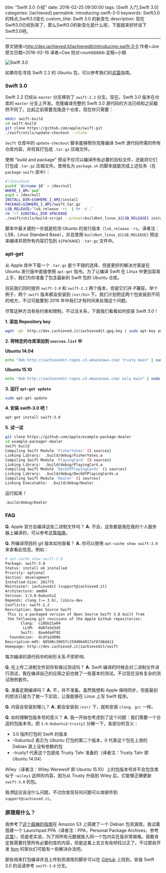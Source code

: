 title: "Swift 3.0 介绍"
date: 2016-02-25 09:00:00
tags: [Swift 入门,Swift 3.0]
categories: [iachieved] 
permalink: introducing-swift-3-0
keywords: Swift3.0的特点,Swift3.0变化
custom_title: Swift 3.0 的新变化
description: 现在Swift3.0已经到来了，那么Swift3.0的新变化是什么呢，下面就来好好说下Swift3.0吧。

---
原文链接=http://dev.iachieved.it/iachievedit/introducing-swift-3-0
作者=Joe
原文日期=2016-02-16
译者=Cee
校对=numbbbbb
定稿=小锅

<!--此处开始正文-->

![Swift 3.0](https://img.shields.io/badge/Swift-3.0-orange.svg?style=flat)

如果你在寻找 Swift 2.2 的 Ubuntu 包，可以参考我们的[这篇](http://dev.iachieved.it/iachievedit/ubuntu-packages-for-open-source-swift/)指南。

### Swift 3.0

Swift 2.2 已经从 `master` 分支移到了 `swift-2.2` 分支。现在，Swift 3.0 版本在仓库的 `master` 分支上开发。克隆编译完整的 Swift 3.0 源代码的方法已经和之前截然不同了。比起之前需要克隆逐个仓库，现在你只需要：

```bash
mkdir swift-build
cd swift-build
git clone https://github.com/apple/swift.git 
./swift/utils/update-checkout --clone
```
<!--more-->

`Swift` 仓库中的 `update-checkout` 脚本能够帮你克隆编译 Swift 源代码所需的所有仓库内容，并将其打包成 `.tar.gz` 压缩文件。

使用 "build and package" 预设不仅可以编译所有必要的目标文件，还能将它们打包成 `.tar.gz` 压缩文件。使用名为 `package.sh` 的脚本就能完成上述任务（在 `package-swift` 库中）：

```bash
#!/bin/bash
pushd `dirname $0` > /dev/null
WHERE_I_AM=`pwd`
popd > /dev/null
INSTALL_DIR=${WHERE_I_AM}/install
PACKAGE=${WHERE_I_AM}/swift.tar.gz
LSB_RELEASE=`lsb_release -rs  | tr -d .`
rm -rf $INSTALL_DIR $PACKAGE
./swift/utils/build-script --preset=buildbot_linux_${LSB_RELEASE} install_destdir=${INSTALL_DIR} installable_package=${PACKAGE}

```

脚本中最关键的一步就是检测 Ubuntu 的发行版本（`lsb_release -rs`，译者注：LSB，Linux Standard Base），并且使用 `buildbot_linux_${LSB_RELEASE}` 预设来编译并把所有内容打包到 `${PACKAGE} .tar.gz` 文件中。

### apt-get

从 Apple 库中下载一个 `.tar.gz` 是个不错的选择，但是更好的解决方案是在 Ubuntu 发行版中直接使用 `apt-get` 指令。为了让编译 Swift 在 Linux 中更加容易上手，我们为你准备了包含最新的 Swift 包的 Ubuntu 仓库。

目前我们同时提供 `swift-3.0` 和 `swift-2.2` 两个版本，但是它们并*不*兼容。举个例子，两个 `swift` 版本都会安装到 `/usr/bin` 下。我们计划把这两个包安装到不同的地方，不过可能要到 2016 年中我们才有时间来处理这个问题。

尽管这种方法有些约束和限制，不过没关系，下面我们看看如何安装 Swift 3.0！

**1. 添加 Repository key**

```bash
wget -qO- http://dev.iachieved.it/iachievedit.gpg.key | sudo apt-key add -
```

**2. 将特定的仓库添加到 `sources.list` 中**

**Ubuntu 14.04**

```bash
echo "deb http://iachievedit-repos.s3.amazonaws.com/ trusty main" | sudo tee --append /etc/apt/sources.list
```

**Ubuntu 15.10**

```bash
echo "deb http://iachievedit-repos.s3.amazonaws.com/ wily main" | sudo tee --append /etc/apt/sources.list
```

**3. 运行 `apt-get update`**

```bash
sudo apt-get update
```

**4. 安装 swift-3.0 吧！**

```bash
apt-get install swift-3.0
```

**5. 试一试**

```bash
git clone https://github.com/apple/example-package-dealer
cd example-packager-dealer
swift build
Compiling Swift Module 'FisherYates' (1 sources)
Linking Library:  .build/debug/FisherYates.a
Compiling Swift Module 'PlayingCard' (3 sources)
Linking Library:  .build/debug/PlayingCard.a
Compiling Swift Module 'DeckOfPlayingCards' (1 sources)
Linking Library:  .build/debug/DeckOfPlayingCards.a
Compiling Swift Module 'Dealer' (1 sources)
Linking Executable:  .build/debug/Dealer
```

运行起来！

```bash
.build/debug/Dealer
```

### FAQ

**Q.** Apple 官方会编译这些二进制文件吗？
**A.** 不会，这些都是我在我的个人服务器上编译的，可以参考这篇[指南](http://dev.iachieved.it/iachievedit/keeping-up-with-open-source-swift/)。

**Q.** 所编译项目的 git 版本如何查看？
**A.** 你可以使用 `apt-cache show swift-3.0 ` 来查看此信息。例如：

```bash
# apt-cache show swift-3.0
Package: swift-3.0
Status: install ok installed
Priority: optional
Section: development
Installed-Size: 281773
Maintainer: iachievedit (support@iachieved.it)
Architecture: amd64
Version: 1:3.0-0ubuntu2
Depends: clang (>= 3.6), libicu-dev
Conflicts: swift-2.2
Description: Open Source Swift
 This is a packaged version of Open Source Swift 3.0 built from
 the following git revisions of the Apple Github repositories:
       Clang:  c18bb21a04
        LLVM:  0d07a5d3d5
       Swift:  8aa4dadf92
  Foundation:  dc4fa2d80b
Description-md5: 08508c39657c159d064917af87d8d411
Homepage: http://dev.iachieved.it/iachievedit/swift
```

每次编译的源代码中的树形关系*不受影响*。

**Q.** 在上传二进制文件前你有做过测试吗？
**A.** Swift 编译的时候会对二进制文件进行测试，我在编译自己的应用之前也做了一些基本的测试。不过现在没有复杂的测试用例套件。

**Q.** 准备定期编译吗？
**A.** 不，并不准备。虽然我想和 Apple 保持同步，但是最初的想法只是为了做一下实验，让我能够在 Linux 上写 Swift 程序。

**Q.** 内容会安装到哪儿？
**A.** 都会安装到 `/usr/` 下，就和安装 `clang`、`gcc` 一样。

**Q.** 如何理解包版本号的意义？ 
**A.** 我一开始也考虑到了这个问题：我们需要一个合适的包版本号。把 `3.0-0ubuntu2~trusty1` 分解一下，各部分的含义：

+ 3.0 指所打包的 Swift 的版本  
+ -0ubuntu2 表示为 Ubuntu 打包的第二个版本，0 代表这个包在上游的 Debian 源上没有依赖的包
+ -trusty1 代表这个包是给 Trusty Tahr 准备的（译者注：Trusty Tahr 即 Ubuntu 14.04）

Wiley（译者注：Wiley Werewolf 即 Ubuntu 15.10）上的包版本号并不会包含类似于 `~wiley1` 这样的内容，因为从 Trusty 升级到 Wiley 后，它能够正确更新 `swift-3.0` 的包。

我*想*这应该没什么问题，不过你发现任何问题可以发邮件到 `support@iachieved.it`。

### 原理是什么？

我参考了[这个超棒的指南](http://xn.pinkhamster.net/blog/tech/host-a-debian-repository-on-s3.html)在 Amazon S3 上搭建了一个 Debian 包资源库。我试着搭建一个 Launchpad PPA（译者注：PPA，Personal Package Archives，参考[这里](https://launchpad.net/ubuntu/+ppas)），但是老实说，为了将所有元数据放入同一个包内实在是非常艰难。我敢肯定我需要托管所有必要的库的内容，但是这看上去又有些矫枉过正了。不过那些开发 [fpm](https://github.com/jordansissel/fpm) 的家伙们可能有一些解决办法吧。

那些用来打包编译并且上传到资源库的脚步可以在 [GitHub](https://github.com/iachievedit/package-swift) 上找到。安装 Swift 3.0 的话请参考 `swift-3.0` 分支。